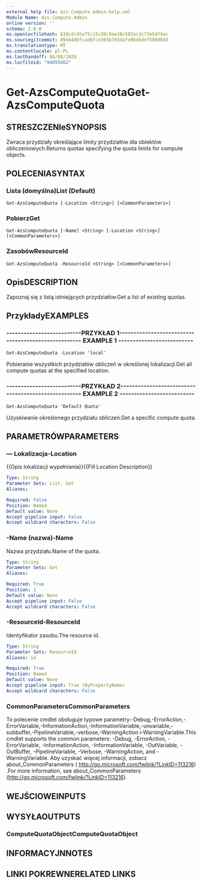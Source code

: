 ```yaml
---
external help file: Azs.Compute.Admin-help.xml
Module Name: Azs.Compute.Admin
online version: ''
schema: 2.0.0
ms.openlocfilehash: 819cdc45e75c15c38c9ae28c583ac3c73e54f4ac
ms.sourcegitcommit: 09eb4dbfcad6fce303b793dafe9bebdef589db03
ms.translationtype: MT
ms.contentlocale: pl-PL
ms.lasthandoff: 08/08/2020
ms.locfileid: "94055662"
---
```

# <span data-ttu-id="2a2c0-101">Get-AzsComputeQuota</span><span class="sxs-lookup"><span data-stu-id="2a2c0-101">Get-AzsComputeQuota</span></span>

## <span data-ttu-id="2a2c0-102">STRESZCZENIe</span><span class="sxs-lookup"><span data-stu-id="2a2c0-102">SYNOPSIS</span></span>
<span data-ttu-id="2a2c0-103">Zwraca przydziały określające limity przydziałów dla obiektów obliczeniowych.</span><span class="sxs-lookup"><span data-stu-id="2a2c0-103">Returns quotas specifying the quota limits for compute objects.</span></span>

## <span data-ttu-id="2a2c0-104">POLECENIA</span><span class="sxs-lookup"><span data-stu-id="2a2c0-104">SYNTAX</span></span>

### <span data-ttu-id="2a2c0-105">Lista (domyślna)</span><span class="sxs-lookup"><span data-stu-id="2a2c0-105">List (Default)</span></span>
```
Get-AzsComputeQuota [-Location <String>] [<CommonParameters>]
```

### <span data-ttu-id="2a2c0-106">Pobierz</span><span class="sxs-lookup"><span data-stu-id="2a2c0-106">Get</span></span>
```
Get-AzsComputeQuota [-Name] <String> [-Location <String>] [<CommonParameters>]
```

### <span data-ttu-id="2a2c0-107">Zasobów</span><span class="sxs-lookup"><span data-stu-id="2a2c0-107">ResourceId</span></span>
```
Get-AzsComputeQuota -ResourceId <String> [<CommonParameters>]
```

## <span data-ttu-id="2a2c0-108">Opis</span><span class="sxs-lookup"><span data-stu-id="2a2c0-108">DESCRIPTION</span></span>
<span data-ttu-id="2a2c0-109">Zapoznaj się z listą istniejących przydziałów.</span><span class="sxs-lookup"><span data-stu-id="2a2c0-109">Get a list of existing quotas.</span></span>

## <span data-ttu-id="2a2c0-110">Przykłady</span><span class="sxs-lookup"><span data-stu-id="2a2c0-110">EXAMPLES</span></span>

### <span data-ttu-id="2a2c0-111">--------------------------PRZYKŁAD 1--------------------------</span><span class="sxs-lookup"><span data-stu-id="2a2c0-111">-------------------------- EXAMPLE 1 --------------------------</span></span>
```
Get-AzsComputeQuota -Location 'local'
```

<span data-ttu-id="2a2c0-112">Pobieranie wszystkich przydziałów obliczeń w określonej lokalizacji.</span><span class="sxs-lookup"><span data-stu-id="2a2c0-112">Get all compute quotas at the specified location.</span></span>

### <span data-ttu-id="2a2c0-113">--------------------------PRZYKŁAD 2--------------------------</span><span class="sxs-lookup"><span data-stu-id="2a2c0-113">-------------------------- EXAMPLE 2 --------------------------</span></span>
```
Get-AzsComputeQuota 'Default Quota'
```

<span data-ttu-id="2a2c0-114">Uzyskiwanie określonego przydziału obliczeń.</span><span class="sxs-lookup"><span data-stu-id="2a2c0-114">Get a specific compute quota.</span></span>

## <span data-ttu-id="2a2c0-115">PARAMETRÓW</span><span class="sxs-lookup"><span data-stu-id="2a2c0-115">PARAMETERS</span></span>

### <span data-ttu-id="2a2c0-116">— Lokalizacja</span><span class="sxs-lookup"><span data-stu-id="2a2c0-116">-Location</span></span>
<span data-ttu-id="2a2c0-117">{{Opis lokalizacji wypełniania}}</span><span class="sxs-lookup"><span data-stu-id="2a2c0-117">{{Fill Location Description}}</span></span>

```yaml
Type: String
Parameter Sets: List, Get
Aliases: 

Required: False
Position: Named
Default value: None
Accept pipeline input: False
Accept wildcard characters: False
```

### <span data-ttu-id="2a2c0-118">-Name (nazwa)</span><span class="sxs-lookup"><span data-stu-id="2a2c0-118">-Name</span></span>
<span data-ttu-id="2a2c0-119">Nazwa przydziału.</span><span class="sxs-lookup"><span data-stu-id="2a2c0-119">Name of the quota.</span></span>

```yaml
Type: String
Parameter Sets: Get
Aliases: 

Required: True
Position: 1
Default value: None
Accept pipeline input: False
Accept wildcard characters: False
```

### <span data-ttu-id="2a2c0-120">-ResourceId</span><span class="sxs-lookup"><span data-stu-id="2a2c0-120">-ResourceId</span></span>
<span data-ttu-id="2a2c0-121">Identyfikator zasobu.</span><span class="sxs-lookup"><span data-stu-id="2a2c0-121">The resource id.</span></span>

```yaml
Type: String
Parameter Sets: ResourceId
Aliases: id

Required: True
Position: Named
Default value: None
Accept pipeline input: True (ByPropertyName)
Accept wildcard characters: False
```

### <span data-ttu-id="2a2c0-122">CommonParameters</span><span class="sxs-lookup"><span data-stu-id="2a2c0-122">CommonParameters</span></span>
<span data-ttu-id="2a2c0-123">To polecenie cmdlet obsługuje typowe parametry:-Debug,-ErrorAction,-ErrorVariable,-InformationAction,-InformationVariable,-unvariable,-subbuffer,-PipelineVariable,-verbose,-WarningAction i-WarningVariable.</span><span class="sxs-lookup"><span data-stu-id="2a2c0-123">This cmdlet supports the common parameters: -Debug, -ErrorAction, -ErrorVariable, -InformationAction, -InformationVariable, -OutVariable, -OutBuffer, -PipelineVariable, -Verbose, -WarningAction, and -WarningVariable.</span></span> <span data-ttu-id="2a2c0-124">Aby uzyskać więcej informacji, zobacz about_CommonParameters ( http://go.microsoft.com/fwlink/?LinkID=113216) .</span><span class="sxs-lookup"><span data-stu-id="2a2c0-124">For more information, see about_CommonParameters (http://go.microsoft.com/fwlink/?LinkID=113216).</span></span>

## <span data-ttu-id="2a2c0-125">WEJŚCIOWE</span><span class="sxs-lookup"><span data-stu-id="2a2c0-125">INPUTS</span></span>

## <span data-ttu-id="2a2c0-126">WYSYŁA</span><span class="sxs-lookup"><span data-stu-id="2a2c0-126">OUTPUTS</span></span>

### <span data-ttu-id="2a2c0-127">ComputeQuotaObject</span><span class="sxs-lookup"><span data-stu-id="2a2c0-127">ComputeQuotaObject</span></span>

## <span data-ttu-id="2a2c0-128">INFORMACYJN</span><span class="sxs-lookup"><span data-stu-id="2a2c0-128">NOTES</span></span>

## <span data-ttu-id="2a2c0-129">LINKI POKREWNE</span><span class="sxs-lookup"><span data-stu-id="2a2c0-129">RELATED LINKS</span></span>

